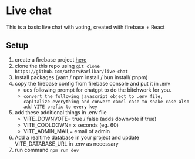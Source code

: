 # Live chat

This is a basic live chat with voting, created with firebase + React

## Setup

1. create a firebase project [here](https://console.firebase.google.com/)
2. clone the this repo using `git clone https://github.com/atharvParlikar/live-chat`
3. Install packages (yarn / npm install / bun install/ pnpm)
4. copy the firebase config from firebase console and put it in .env
    - ues following prompt for chatgpt to do the bitchwork for you.
    - `convert the following javascript object to .env file, capitalize everything and convert camel case to snake case also add VITE prefix to every key`
5. add these additional things in .env file
    - VITE_DOWNVOTE= true / false (adds downvote if true)
	- VITE_COOLDOWN= x seconds (eg. 60)
	- VITE_ADMIN_MAIL= email of admin
6. Add a realtime database in your project and update VITE_DATABASE_URL in .env as necessary
7. run command `npm run dev`
